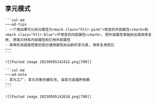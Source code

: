 ## 享元模式

````col
```col-md
~~~ad-tips
- 一个类如果可以拆分属性为<mark class="hltr-pink">常变的外部属性</mark>和<mark class="hltr-blue">不常变的内部属性</mark>, 把外部属性单独拆出类用来复用, 原类只持有内部属性和引用外部属性
- 简单的说就是把类的部分通用属性拆出新的享元类, 用来复用而已
~~~
```

![[Pasted image 20230505142412.png|700]]
````

````col
```col-md
~~~ad-note
- 享元工厂: 享元对象的缓存池, 由享元容器所依赖
~~~
```

![[Pasted image 20230505142618.png|700]]
````
